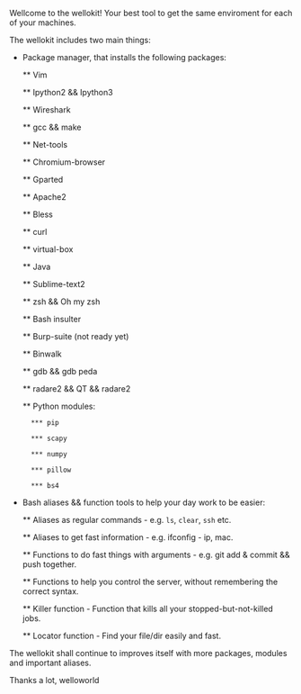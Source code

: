 Wellcome to the wellokit! 
Your best tool to get the same enviroment for each of your machines.

The wellokit includes two main things:
* Package manager, that installs the following packages:

	** Vim

	** Ipython2 && Ipython3
	
	** Wireshark
	
	** gcc && make
	
	** Net-tools
	
	** Chromium-browser
	
	** Gparted
	
	** Apache2
	
	** Bless
	
	** curl
	
	** virtual-box
	
	** Java
	
	** Sublime-text2
	
	** zsh && Oh my zsh
	
	** Bash insulter
	
	** Burp-suite (not ready yet)
	
	** Binwalk
	
	** gdb && gdb peda
	
	** radare2 && QT && radare2
	
	** Python modules:
	
		*** pip
	
		*** scapy
	
		*** numpy
	
		*** pillow
		
		*** bs4

* Bash aliases && function tools to help your day work to be easier:
	
	** Aliases as regular commands - e.g. `ls`, `clear`, `ssh` etc.
	
	** Aliases to get fast information - e.g. ifconfig - ip, mac. 
	
	** Functions to do fast things with arguments - e.g. git add & commit && push together.
	
	** Functions to help you control the server, without remembering the correct syntax.
	
	** Killer function - Function that kills all your stopped-but-not-killed jobs.
	
	** Locator function - Find your file/dir easily and fast.


The wellokit shall continue to improves itself with more packages, modules and important aliases.

Thanks a lot,
welloworld 

